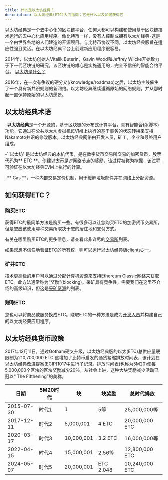 ```yaml
---
title: 什么是以太坊经典？
description: 以太坊经典(ETC)入门指南；它是什么以及如何获得它
---
```


以太坊经典是一个去中心化的区块链平台，任何人都可以构建和使用基于区块链技术运行的去中心化应用程序。像比特币一样，没有人控制或拥有以太坊经典-这是一个由世界各地的人们建造的开源项目。与比特币协议不同，以太坊经典版旨在适应性强且灵活。在以太坊经典平台上创建新应用程序很容易。

2014年，以太坊创始人Vitalik Buterin，Gavin Wood和Jeffrey Wilcke开始致力于下一代区块链的研究，该区块链的雄心是实施通用的，完全不信任的智能合约平台。 [以太坊是什么？](https://ethereum.org/what-is-ethereum/)

2016年，在一次有争议的硬分叉(/knowledge/roadmap)之后，以太坊主线催生了一个具有新共识规则的新网络。以太坊经典继续遵循原始的网络规则，并从那时起一直保持原始的以太坊愿景。

## 以太坊经典术语

-**以太坊经典**是一个开源的，基于区块链的分布式计算平台，具有智能合约(脚本)功能。它通过在公共以太坊虚拟机(EVM)上执行的基于事务的状态转换来支持Nakamoto共识的修改版本。以太坊经典网络由开发人员，矿工，企业和最终用户组成。

-``以太坊''是以太坊经典的本机代币，是在数字货币交易所交易的加密货币，股票代码为** ETC **。创建以太币是对网络节点的奖励，该过程被称为挖掘，该过程可验证在以太坊经典EVM上执行的计算。

-** Gas **，一种内部交易定价机制，用于缓解垃圾邮件并在网络上分配资源。

## 如何获得ETC？

### 购买ETC

获得ETC的最简单方法是购买一些。有很多可以让您购买ETC的加密货币交易所，但是您应该使用哪种交易所取决于您的居住地和支付方式。

有关在哪里购买ETC的更多信息，请查看此非详尽的[交易所](/ecosystem/exchanges)列表。

如果您想不信任地验证ETC的所有权，则可以运行以太坊经典版[clients](/development/clients)之一。

### 矿井ETC

技术更高级的用户可以通过分配计算机资源来支持Ethereum Classic网络来获取ETC。此方法通常称为“奖励”(blocking)。采矿具有竞争性，需要我们在这里不介绍的高级知识，但这是[采矿资源](/开发/采矿资源)的列表。

### 赚取ETC

您也可以将商品或服务换成ETC。赚取ETC的一种方法是成为[开发人员](/开发人员)并构建自己的以太坊经典应用程序。

## 以太坊经典货币政策

2017年12月11日，通过Gotham硬叉升级，以太坊经典版的以太(ETC)总供应量硬限制为210,700,000 ETC.这增加了比特币启发的通货紧缩排放时间表，该计划在以太坊经典改进提案(ECIP)1017中进行了记录。排放时间表(也称为5M20)使每5,000,000个区块的区块奖励减少20％。从社会上讲，这种大块奖励减少活动已冠以“ The Fifthening”的美称。

日期| 5M20时代|块|块奖励|总时代排放
-| -| -| -| -
2015-07-30 |时代1 | 1 | 5等| 25,000,000等
2017-12-11 |时代2 | 5,000,001 | 4 ETC | 20,000,000 ETC
2020-03-17 |时代3 | 10,000,001 | 3.2 ETC | 16,000,000等
2022-04-15 |时代4 | 15,000,001 | 2.56等| 12,800,000 ETC
2024-05-07 |时代5 | 20,000,001 | ETC 2.048 | 10,240,000 ETC

